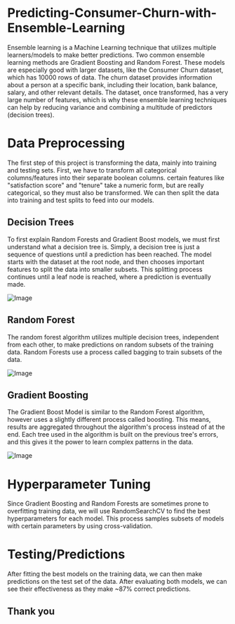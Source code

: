 # Predicting-Consumer-Churn-with-Ensemble-Learning
Ensemble learning is a Machine Learning technique that utilizes multiple learners/models to make better predictions. Two common ensemble learning methods are Gradient Boosting and Random Forest. These models are especially good with larger datasets, like the Consumer Churn dataset, which has 10000 rows of data.
The churn dataset provides information about a person at a specific bank, including their location, bank balance, salary, and other relevant details. The dataset, once transformed, has a very large number of features, which is why these ensemble learning techniques can help by reducing variance and combining a multitude of predictors (decision trees).

# Data Preprocessing
The first step of this project is transforming the data, mainly into training and testing sets. First, we have to transform all categorical columns/features into their separate boolean columns. certain features like "satisfaction score" and "tenure" take a numeric form, but are really categorical, so they must also be transformed. We can then split the data into training and test splits to feed into our models.

## Decision Trees
To first explain Random Forests and Gradient Boost models, we must first understand what a decision tree is. Simply, a decision tree is just a sequence of questions until a prediction has been reached. The model starts with the dataset at the root node, and then chooses important features to split the data into smaller subsets. This splitting process continues until a leaf node is reached, where a prediction is eventually made.

![Image](https://github.com/user-attachments/assets/5d4f9d0c-6fb6-40df-8dc3-8384b0b8a8f8)

## Random Forest
The random forest algorithm utilizes multiple decision trees, independent from each other, to make predictions on random subsets of the training data. Random Forests use a process called bagging to train subsets of the data. 

![Image](https://github.com/user-attachments/assets/fcbde255-b55d-48c2-a609-900927f4e547)

## Gradient Boosting
The Gradient Boost Model is similar to the Random Forest algorithm, however uses a slightly different process called boosting. This means, results are aggregated throughout the algorithm's process instead of at the end. Each tree used in the algorithm is built on the previous tree's errors, and this gives it the power to learn complex patterns in the data.

![Image](https://github.com/user-attachments/assets/24ed41a4-34ed-4dd5-8eb5-f24fe2379551)

# Hyperparameter Tuning
Since Gradient Boosting and Random Forests are sometimes prone to overfitting training data, we will use RandomSearchCV to find the best hyperparameters for each model. This process samples subsets of models with certain parameters by using cross-validation.

# Testing/Predictions
After fitting the best models on the training data, we can then make predictions on the test set of the data. After evaluating both models, we can see their effectiveness as they make ~87% correct predictions.

## Thank you
